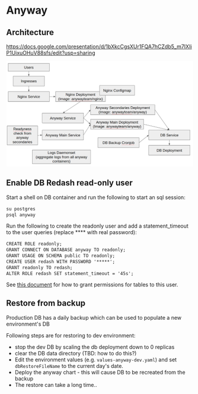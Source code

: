 # Anyway

## Architecture

https://docs.google.com/presentation/d/1bXkcCgsXUr1FQA7hCZdb5_m7IXIiP1UixuOHuV88sfs/edit?usp=sharing

![](image.png)

## Enable DB Redash read-only user

Start a shell on DB container and run the following to start an sql session:

```
su postgres
psql anyway
```

Run the following to create the readonly user and add a statement_timeout to the user queries (replace **** with real password):

```
CREATE ROLE readonly;
GRANT CONNECT ON DATABASE anyway TO readonly;
GRANT USAGE ON SCHEMA public TO readonly;
CREATE USER redash WITH PASSWORD '*****';
GRANT readonly TO redash;
ALTER ROLE redash SET statement_timeout = '45s';
```

See [this document](https://github.com/hasadna/anyway/blob/dev/docs/REDASH.md) for how to grant permissions for tables to this user.

## Restore from backup

Production DB has a daily backup which can be used to populate a new environment's DB

Following steps are for restoring to dev environment:

* stop the dev DB by scaling the db deployment down to 0 replicas
* clear the DB data directory (TBD: how to do this?)
* Edit the environment values (e.g. `values-anyway-dev.yaml`) and set `dbRestoreFileName` to the current day's date.
* Deploy the anyway chart - this will cause DB to be recreated from the backup
* The restore can take a long time..
